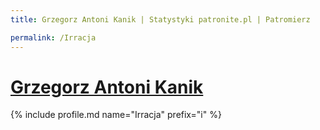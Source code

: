 ```yaml
---
title: Grzegorz Antoni Kanik | Statystyki patronite.pl | Patromierz

permalink: /Irracja
---
```


# [Grzegorz Antoni Kanik](https://patronite.pl/Irracja)

{% include profile.md name="Irracja" prefix="i" %}
